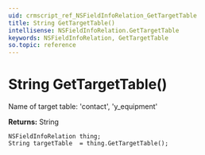 ```yaml
---
uid: crmscript_ref_NSFieldInfoRelation_GetTargetTable
title: String GetTargetTable()
intellisense: NSFieldInfoRelation.GetTargetTable
keywords: NSFieldInfoRelation, GetTargetTable
so.topic: reference
---
```


# String GetTargetTable()

Name of target table: 'contact', 'y_equipment'

**Returns:** String

```crmscript
NSFieldInfoRelation thing;
String targetTable  = thing.GetTargetTable();
```

